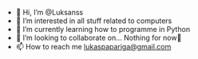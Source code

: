 - 👋 Hi, I’m @Luksanss
- 👀 I’m interested in all stuff related to computers
- 🌱 I’m currently learning how to programme in Python
- 💞️ I’m looking to collaborate on... Nothing for now👀
- 📫 How to reach me lukaspapariga@gmail.com

<!---
Luksanss/Luksanss is a ✨ special ✨ repository because its `README.md` (this file) appears on your GitHub profile.
You can click the Preview link to take a look at your changes.
--->
